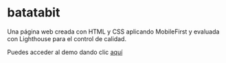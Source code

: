 # batatabit

Una página web creada con HTML y CSS aplicando MobileFirst y evaluada con Lighthouse para el control de calidad.

Puedes acceder al demo dando clic [aquí](https://r4vendev.github.io/batatabit/)
